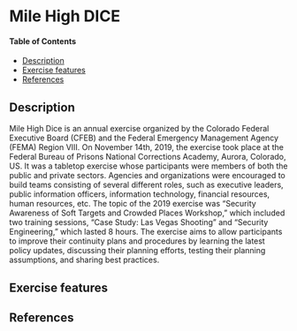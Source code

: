 # Mile High DICE

#### Table of Contents 

<!-- START doctoc generated TOC please keep comment here to allow auto update -->
<!-- DON'T EDIT THIS SECTION, INSTEAD RE-RUN doctoc TO UPDATE -->


- [Description](#description)
- [Exercise features](#exercise-features)
- [References](#references)

<!-- END doctoc generated TOC please keep comment here to allow auto update -->

## Description 
Mile High Dice is an annual exercise organized by the Colorado Federal Executive Board (CFEB) and the Federal Emergency Management Agency (FEMA) Region VIII. On November 14th, 2019, the exercise took place at the Federal Bureau of Prisons National Corrections Academy, Aurora, Colorado, US. It was a tabletop exercise whose participants were members of both the public and private sectors. Agencies and organizations were encouraged to build teams consisting of several different roles, such as executive leaders, public information officers, information technology, financial resources, human resources, etc. The topic of the 2019 exercise was “Security Awareness of Soft Targets and Crowded Places Workshop,” which included two training sessions, “Case Study: Las Vegas Shooting” and “Security Engineering,” which lasted 8 hours. The exercise aims to allow participants to improve their continuity plans and procedures by learning the latest policy updates, discussing their planning efforts, testing their planning assumptions, and sharing best practices.

## Exercise features

## References